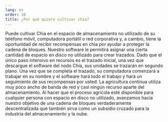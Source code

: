 ```yaml
---
lang: es
order: 10
title: ¿Por qué quiero cultivar chía?
---
```

Puede cultivar Chia en el espacio de almacenamiento no utilizado de su teléfono móvil, computadora portátil o red corporativa y, a cambio, tiene la oportunidad de recibir recompensas en chia por ayudar a proteger la cadena de bloques. Nuestro software le permitirá asignar una cierta cantidad de espacio en disco no utilizado para crear trazados. Dado que el único paso intensivo en recursos es el trazado inicial, una vez que descargue el software del nodo Chia, sus unidades se trazarán en segundo plano. Una vez que se completa el trazado, su computadora comenzará a trabajar en su nombre y el software hará todo el trabajo y hará un seguimiento de sus recompensas por usted. La agricultura continua utiliza muy poco ancho de banda de red y casi ningún recurso aparte del almacenamiento. Al hacer que el proceso agrícola esté disponible para cualquier persona con espacio en disco no utilizado, avanzamos hacia nuestro objetivo de una cadena de bloques verdaderamente descentralizada que también sirva como un subsidio cruzado para la industria del almacenamiento y la nube.
